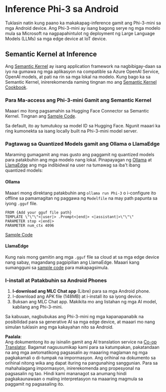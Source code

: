 <!--
CO_OP_TRANSLATOR_METADATA:
{
  "original_hash": "9481b07dda8f9715a5d1ff43fb27568b",
  "translation_date": "2025-07-16T20:15:13+00:00",
  "source_file": "md/01.Introduction/03/Android_Inference.md",
  "language_code": "tl"
}
-->
# **Inference Phi-3 sa Android**

Tuklasin natin kung paano ka makakapag-inference gamit ang Phi-3-mini sa mga Android device. Ang Phi-3-mini ay isang bagong serye ng mga modelo mula sa Microsoft na nagpapahintulot ng deployment ng Large Language Models (LLMs) sa mga edge device at IoT device.

## Semantic Kernel at Inference

Ang [Semantic Kernel](https://github.com/microsoft/semantic-kernel) ay isang application framework na nagbibigay-daan sa iyo na gumawa ng mga aplikasyon na compatible sa Azure OpenAI Service, OpenAI models, at pati na rin sa mga lokal na modelo. Kung bago ka sa Semantic Kernel, inirerekomenda naming tingnan mo ang [Semantic Kernel Cookbook](https://github.com/microsoft/SemanticKernelCookBook?WT.mc_id=aiml-138114-kinfeylo).

### Para Ma-access ang Phi-3-mini Gamit ang Semantic Kernel

Maaari mo itong pagsamahin sa Hugging Face Connector sa Semantic Kernel. Tingnan ang [Sample Code](https://github.com/Azure-Samples/Phi-3MiniSamples/tree/main/semantickernel?WT.mc_id=aiml-138114-kinfeylo).

Sa default, ito ay tumutukoy sa model ID sa Hugging Face. Ngunit maaari ka ring kumonekta sa isang locally built na Phi-3-mini model server.

### Pagtawag sa Quantized Models gamit ang Ollama o LlamaEdge

Maraming gumagamit ang mas gusto ang paggamit ng quantized models para patakbuhin ang mga modelo nang lokal. Pinapayagan ng [Ollama](https://ollama.com/) at [LlamaEdge](https://llamaedge.com) ang mga indibidwal na user na tumawag sa iba't ibang quantized models:

#### Ollama

Maaari mong direktang patakbuhin ang `ollama run Phi-3` o i-configure ito offline sa pamamagitan ng paggawa ng `Modelfile` na may path papunta sa iyong `.gguf` file.

```gguf
FROM {Add your gguf file path}
TEMPLATE \"\"\"<|user|> .Prompt<|end|> <|assistant|>\"\"\"
PARAMETER stop <|end|>
PARAMETER num_ctx 4096
```

[Sample Code](https://github.com/Azure-Samples/Phi-3MiniSamples/tree/main/ollama?WT.mc_id=aiml-138114-kinfeylo)

#### LlamaEdge

Kung nais mong gamitin ang mga `.gguf` file sa cloud at sa mga edge device nang sabay, magandang pagpipilian ang LlamaEdge. Maaari kang sumangguni sa [sample code](https://github.com/Azure-Samples/Phi-3MiniSamples/tree/main/wasm?WT.mc_id=aiml-138114-kinfeylo) para makapagsimula.

### I-install at Patakbuhin sa Android Phones

1. **I-download ang MLC Chat app** (Libre) para sa mga Android phone.  
2. I-download ang APK file (148MB) at i-install ito sa iyong device.  
3. Buksan ang MLC Chat app. Makikita mo ang listahan ng mga AI model, kabilang ang Phi-3-mini.

Sa kabuuan, nagbubukas ang Phi-3-mini ng mga kapanapanabik na posibilidad para sa generative AI sa mga edge device, at maaari mo nang simulan tuklasin ang mga kakayahan nito sa Android.

**Paalala**:  
Ang dokumentong ito ay isinalin gamit ang AI translation service na [Co-op Translator](https://github.com/Azure/co-op-translator). Bagamat nagsusumikap kami para sa katumpakan, pakatandaan na ang mga awtomatikong pagsasalin ay maaaring maglaman ng mga pagkakamali o di-tumpak na impormasyon. Ang orihinal na dokumento sa orihinal nitong wika ang dapat ituring na pangunahing sanggunian. Para sa mahahalagang impormasyon, inirerekomenda ang propesyonal na pagsasalin ng tao. Hindi kami mananagot sa anumang hindi pagkakaunawaan o maling interpretasyon na maaaring magmula sa paggamit ng pagsasaling ito.